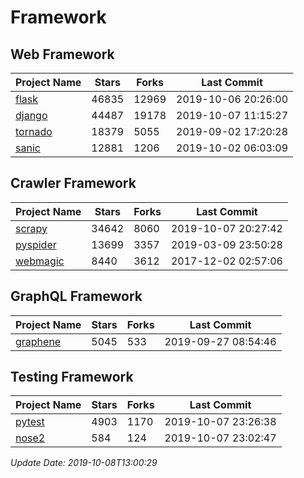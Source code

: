# Framework

## Web Framework

| Project Name | Stars | Forks | Last Commit |
| ------------ | ----- | ----- | ----------- |
| [flask](https://github.com/pallets/flask) | 46835 | 12969 | 2019-10-06 20:26:00 |
| [django](https://github.com/django/django) | 44487 | 19178 | 2019-10-07 11:15:27 |
| [tornado](https://github.com/tornadoweb/tornado) | 18379 | 5055 | 2019-09-02 17:20:28 |
| [sanic](https://github.com/huge-success/sanic) | 12881 | 1206 | 2019-10-02 06:03:09 |

## Crawler Framework

| Project Name | Stars | Forks | Last Commit |
| ------------ | ----- | ----- | ----------- |
| [scrapy](https://github.com/scrapy/scrapy) | 34642 | 8060 | 2019-10-07 20:27:42 |
| [pyspider](https://github.com/binux/pyspider) | 13699 | 3357 | 2019-03-09 23:50:28 |
| [webmagic](https://github.com/code4craft/webmagic) | 8440 | 3612 | 2017-12-02 02:57:06 |

## GraphQL Framework

| Project Name | Stars | Forks | Last Commit |
| ------------ | ----- | ----- | ----------- |
| [graphene](https://github.com/graphql-python/graphene) | 5045 | 533 | 2019-09-27 08:54:46 |

## Testing Framework

| Project Name | Stars | Forks | Last Commit |
| ------------ | ----- | ----- | ----------- |
| [pytest](https://github.com/pytest-dev/pytest) | 4903 | 1170 | 2019-10-07 23:26:38 |
| [nose2](https://github.com/nose-devs/nose2) | 584 | 124 | 2019-10-07 23:02:47 |

*Update Date: 2019-10-08T13:00:29*